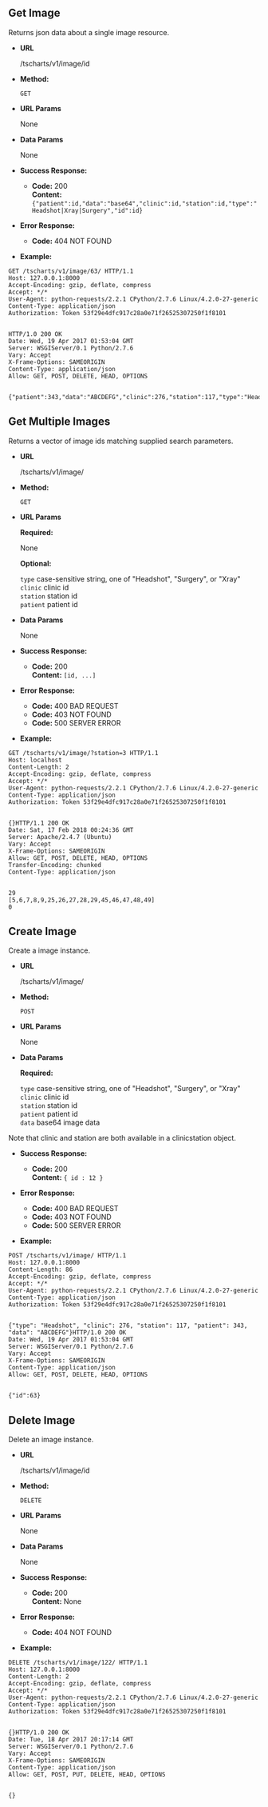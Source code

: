 **Get Image**
----
  Returns json data about a single image resource. 

* **URL**

  /tscharts/v1/image/id

* **Method:**

  `GET`
  
*  **URL Params**

   None

* **Data Params**

  None

* **Success Response:**

  * **Code:** 200 <br />
    **Content:** `{"patient":id,"data":"base64","clinic":id,"station":id,"type":"Headshot|Xray|Surgery","id":id}`
 
* **Error Response:**

  * **Code:** 404 NOT FOUND

* **Example:**

```
GET /tscharts/v1/image/63/ HTTP/1.1
Host: 127.0.0.1:8000
Accept-Encoding: gzip, deflate, compress
Accept: */*
User-Agent: python-requests/2.2.1 CPython/2.7.6 Linux/4.2.0-27-generic
Content-Type: application/json
Authorization: Token 53f29e4dfc917c28a0e71f26525307250f1f8101


HTTP/1.0 200 OK
Date: Wed, 19 Apr 2017 01:53:04 GMT
Server: WSGIServer/0.1 Python/2.7.6
Vary: Accept
X-Frame-Options: SAMEORIGIN
Content-Type: application/json
Allow: GET, POST, DELETE, HEAD, OPTIONS


{"patient":343,"data":"ABCDEFG","clinic":276,"station":117,"type":"Headshot","id":63}
```
  
**Get Multiple Images**
----
  Returns a vector of image ids matching supplied search parameters.

* **URL**

  /tscharts/v1/image/

* **Method:**

  `GET`
  
*  **URL Params**

   **Required:**

   None 

   **Optional:**
 
   `type` case-sensitive string, one of  "Headshot", "Surgery", or "Xray"<br />
   `clinic` clinic id<br />
   `station` station id<br />
   `patient` patient id<br />

* **Data Params**

   None

* **Success Response:**

  * **Code:** 200 <br />
    **Content:** `[id, ...]`
 
* **Error Response:**

  * **Code:** 400 BAD REQUEST<br />
  * **Code:** 403 NOT FOUND<br />
  * **Code:** 500 SERVER ERROR

* **Example:**

```
GET /tscharts/v1/image/?station=3 HTTP/1.1
Host: localhost
Content-Length: 2
Accept-Encoding: gzip, deflate, compress
Accept: */*
User-Agent: python-requests/2.2.1 CPython/2.7.6 Linux/4.2.0-27-generic
Content-Type: application/json
Authorization: Token 53f29e4dfc917c28a0e71f26525307250f1f8101


{}HTTP/1.1 200 OK
Date: Sat, 17 Feb 2018 00:24:36 GMT
Server: Apache/2.4.7 (Ubuntu)
Vary: Accept
X-Frame-Options: SAMEORIGIN
Allow: GET, POST, DELETE, HEAD, OPTIONS
Transfer-Encoding: chunked
Content-Type: application/json


29
[5,6,7,8,9,25,26,27,28,29,45,46,47,48,49]
0
```
  
**Create Image**
----
  Create a image instance.

* **URL**

  /tscharts/v1/image/

* **Method:**

  `POST`
  
*  **URL Params**

   None

* **Data Params**

   **Required:**

   `type` case-sensitive string, one of  "Headshot", "Surgery", or "Xray"<br />
   `clinic` clinic id<br />
   `station` station id<br />
   `patient` patient id<br />
   `data` base64 image data<br />

Note that clinic and station are both available in a clinicstation object.

* **Success Response:**

  * **Code:** 200 <br />
    **Content:** `{ id : 12 }`
 
* **Error Response:**

  * **Code:** 400 BAD REQUEST<br />
  * **Code:** 403 NOT FOUND<br />
  * **Code:** 500 SERVER ERROR

* **Example:**

```
POST /tscharts/v1/image/ HTTP/1.1
Host: 127.0.0.1:8000
Content-Length: 86
Accept-Encoding: gzip, deflate, compress
Accept: */*
User-Agent: python-requests/2.2.1 CPython/2.7.6 Linux/4.2.0-27-generic
Content-Type: application/json
Authorization: Token 53f29e4dfc917c28a0e71f26525307250f1f8101


{"type": "Headshot", "clinic": 276, "station": 117, "patient": 343, "data": "ABCDEFG"}HTTP/1.0 200 OK
Date: Wed, 19 Apr 2017 01:53:04 GMT
Server: WSGIServer/0.1 Python/2.7.6
Vary: Accept
X-Frame-Options: SAMEORIGIN
Content-Type: application/json
Allow: GET, POST, DELETE, HEAD, OPTIONS


{"id":63}
```

**Delete Image**
----
  Delete an image instance. 

* **URL**

  /tscharts/v1/image/id

* **Method:**

  `DELETE`
  
*  **URL Params**

   None

* **Data Params**

  None

* **Success Response:**

  * **Code:** 200 <br />
    **Content:** None
 
* **Error Response:**

  * **Code:** 404 NOT FOUND

* **Example:**

```
DELETE /tscharts/v1/image/122/ HTTP/1.1
Host: 127.0.0.1:8000
Content-Length: 2
Accept-Encoding: gzip, deflate, compress
Accept: */*
User-Agent: python-requests/2.2.1 CPython/2.7.6 Linux/4.2.0-27-generic
Content-Type: application/json
Authorization: Token 53f29e4dfc917c28a0e71f26525307250f1f8101


{}HTTP/1.0 200 OK
Date: Tue, 18 Apr 2017 20:17:14 GMT
Server: WSGIServer/0.1 Python/2.7.6
Vary: Accept
X-Frame-Options: SAMEORIGIN
Content-Type: application/json
Allow: GET, POST, PUT, DELETE, HEAD, OPTIONS


{}
```

